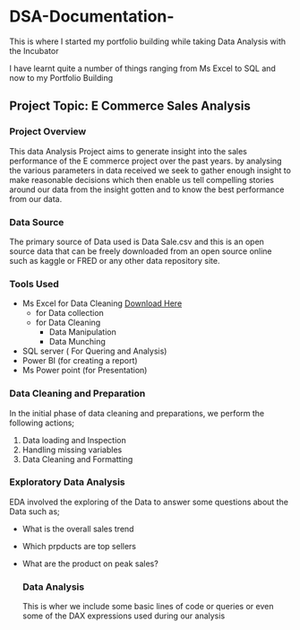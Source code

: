 # DSA-Documentation-
This is where I started my portfolio building while taking Data Analysis with the Incubator

I have learnt quite a number of things ranging from Ms Excel to SQL and now to my Portfolio Building 

## Project Topic: E Commerce Sales Analysis

### Project Overview

This data Analysis Project aims to generate insight into the sales performance of the E commerce project over the past years. by analysing the various parameters in data received we seek to gather enough insight to make reasonable decisions which then enable us tell compelling stories around our data from the insight gotten and to know the best performance from our data.

### Data Source
The primary source of Data used is Data Sale.csv and this is an open source data that can be freely downloaded from an open source online such as kaggle or FRED or any other data repository site.

### Tools Used

- Ms Excel for Data Cleaning [Download Here](https://www.microsoft.com)                                                                                                                    
     - for Data collection
     - for Data Cleaning
          - Data Manipulation
          - Data Munching
- SQL server ( For Quering and Analysis)
- Power BI (for creating a report)
- Ms Power point (for Presentation)

### Data Cleaning and Preparation

In the initial phase of data cleaning and preparations, we perform the following actions;
1. Data loading and Inspection
2. Handling missing variables
3. Data Cleaning and Formatting

### Exploratory Data Analysis
EDA involved the exploring of the Data to answer some questions about the Data such as;
- What is the overall sales trend
- Which prpducts are top sellers
- What are the product on peak sales?

  ### Data Analysis

  This is wher we include some basic lines of code or queries or even some of the DAX expressions used during our analysis
  
